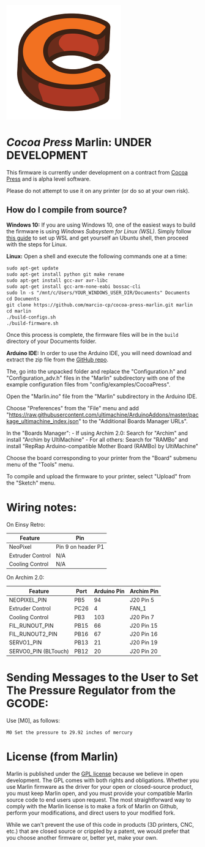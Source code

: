 ﻿![alt text][logo]

# *Cocoa Press* Marlin: UNDER DEVELOPMENT

This firmware is currently under development on a contract from [Cocoa Press] and is alpha level software.

Please do not attempt to use it on any printer (or do so at your own risk).

## How do I compile from source?

**Windows 10:** If you are using Windows 10, one of the easiest ways to build the firmware is using *Windows Subsystem for Linux (WSL)*. Simply follow [this guide] to set up WSL and get yourself an Ubuntu shell, then proceed with the steps for Linux.

**Linux:** Open a shell and execute the following commands one at a time:

```
sudo apt-get update
sudo apt-get install python git make rename
sudo apt-get install gcc-avr avr-libc
sudo apt-get install gcc-arm-none-eabi bossac-cli
sudo ln -s "/mnt/c/Users/YOUR_WINDOWS_USER_DIR/Documents" Documents
cd Documents
git clone https://github.com/marcio-cp/cocoa-press-marlin.git marlin
cd marlin
./build-configs.sh
./build-firmware.sh
```

Once this process is complete, the firmware files will be in the `build` directory of your Documents folder.

**Arduino IDE:** In order to use the Arduino IDE, you will need download and extract the zip file from the [GitHub repo].

The, go into the unpacked folder and replace the "Configuration.h" and "Configuration_adv.h" files in the "Marlin" subdirectory with one of the example configuration files from "config/examples/CocoaPress".

Open the "Marlin.ino" file from the "Marlin" subdirectory in the Arduino IDE.

Choose "Preferences" from the "File" menu and add "https://raw.githubusercontent.com/ultimachine/ArduinoAddons/master/package_ultimachine_index.json" to the "Additional Boards Manager URLs".

In the "Boards Manager":
    - If using Archim 2.0: Search for "Archim" and install "Archim by UltiMachine"
    - For all others: Search for "RAMBo" and install "RepRap Arduino-compatible Mother Board (RAMBo) by UltiMachine"

Choose the board corresponding to your printer from the "Board" submenu menu of the "Tools" menu.

To compile and upload the firmware to your printer, select "Upload" from the "Sketch" menu.

# Wiring notes:

On Einsy Retro:

| Feature          | Pin                 |
|------------------|---------------------|
| NeoPixel         | Pin 9 on header P1  |
| Extruder Control | N/A                 |
| Cooling Control  | N/A                 |
  
On Archim 2.0:

| Feature                | Port  | Arduino Pin | Archim Pin |
|------------------------|-------|-------------|------------|
| NEOPIXEL_PIN           | PB5   | 94          | J20 Pin 5  |
| Extruder Control       | PC26  | 4           | FAN_1      |
| Cooling Control        | PB3   | 103         | J20 Pin 7  |
| FIL_RUNOUT_PIN         | PB15  | 66          | J20 Pin 15 |
| FIL_RUNOUT2_PIN        | PB16  | 67          | J20 Pin 16 |
| SERVO1_PIN             | PB13  | 21          | J20 Pin 19 |
| SERVO0_PIN (BLTouch)   | PB12  | 20          | J20 Pin 20 |

# Sending Messages to the User to Set The Pressure Regulator from the GCODE:

Use [M0], as follows:

```
M0 Set the pressure to 29.92 inches of mercury
```

# License (from Marlin)

Marlin is published under the [GPL license](/LICENSE) because we believe in open development. The GPL comes with both rights and obligations. Whether you use Marlin firmware as the driver for your open or closed-source product, you must keep Marlin open, and you must provide your compatible Marlin source code to end users upon request. The most straightforward way to comply with the Marlin license is to make a fork of Marlin on Github, perform your modifications, and direct users to your modified fork.

While we can't prevent the use of this code in products (3D printers, CNC, etc.) that are closed source or crippled by a patent, we would prefer that you choose another firmware or, better yet, make your own.

[logo]: https://github.com/marcio-cp/cocoa-press-marlin/raw/master/artwork/cp-logo-small.jpg "Cocoa Press Logo"
[Cocoa Press]: https://www.cocoapress.com
[this guide]: https://www.howtogeek.com/249966/how-to-install-and-use-the-linux-bash-shell-on-windows-10/
[GitHub repo]: https://github.com/marcio-cp/cocoa-press-marlin
[M1]:http://marlinfw.org/docs/gcode/M000-M001.html
